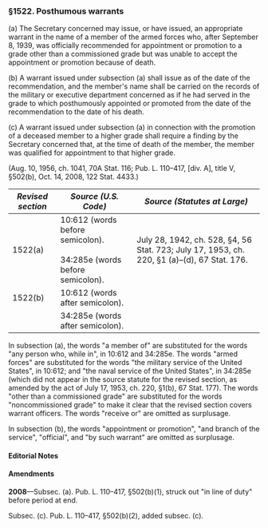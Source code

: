 ### §1522. Posthumous warrants ###

(a) The Secretary concerned may issue, or have issued, an appropriate warrant in the name of a member of the armed forces who, after September 8, 1939, was officially recommended for appointment or promotion to a grade other than a commissioned grade but was unable to accept the appointment or promotion because of death.

(b) A warrant issued under subsection (a) shall issue as of the date of the recommendation, and the member's name shall be carried on the records of the military or executive department concerned as if he had served in the grade to which posthumously appointed or promoted from the date of the recommendation to the date of his death.

(c) A warrant issued under subsection (a) in connection with the promotion of a deceased member to a higher grade shall require a finding by the Secretary concerned that, at the time of death of the member, the member was qualified for appointment to that higher grade.

(Aug. 10, 1956, ch. 1041, 70A Stat. 116; Pub. L. 110–417, [div. A], title V, §502(b), Oct. 14, 2008, 122 Stat. 4433.)

|*Revised section*|                           *Source (U.S. Code)*                            |                               *Source (Statutes at Large)*                                |
|-----------------|---------------------------------------------------------------------------|-------------------------------------------------------------------------------------------|
|     1522(a)     |10:612 (words before semicolon).<br/><br/>34:285e (words before semicolon).|July 28, 1942, ch. 528, §4, 56 Stat. 723; July 17, 1953, ch. 220, §1 (a)–(d), 67 Stat. 176.|
|     1522(b)     |                      10:612 (words after semicolon).                      |                                                                                           |
|                 |                     34:285e (words after semicolon).                      |                                                                                           |

In subsection (a), the words "a member of" are substituted for the words "any person who, while in", in 10:612 and 34:285e. The words "armed forces" are substituted for the words "the military service of the United States", in 10:612; and "the naval service of the United States", in 34:285e (which did not appear in the source statute for the revised section, as amended by the act of July 17, 1953, ch. 220, §1(b), 67 Stat. 177). The words "other than a commissioned grade" are substituted for the words "noncommissioned grade" to make it clear that the revised section covers warrant officers. The words "receive or" are omitted as surplusage.

In subsection (b), the words "appointment or promotion", "and branch of the service", "official", and "by such warrant" are omitted as surplusage.

#### **Editorial Notes** ####

#### Amendments ####

**2008**—Subsec. (a). Pub. L. 110–417, §502(b)(1), struck out "in line of duty" before period at end.

Subsec. (c). Pub. L. 110–417, §502(b)(2), added subsec. (c).